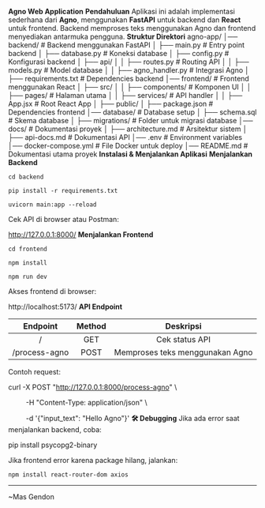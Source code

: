 **Agno Web Application**
**Pendahuluan**
Aplikasi ini adalah implementasi sederhana dari **Agno**, menggunakan **FastAPI** untuk backend dan **React** untuk frontend. Backend memproses teks menggunakan Agno dan frontend menyediakan antarmuka pengguna.
**Struktur Direktori**
agno-app/
│── backend/                   # Backend menggunakan FastAPI
│   ├── main.py                # Entry point backend
│   ├── database.py             # Koneksi database
│   ├── config.py               # Konfigurasi backend
│   ├── api/
│   │   ├── routes.py           # Routing API
│   │   ├── models.py           # Model database
│   │   ├── agno\_handler.py     # Integrasi Agno
│   ├── requirements.txt        # Dependencies backend
│── frontend/                   # Frontend menggunakan React
│   ├── src/
│   │   ├── components/        # Komponen UI
│   │   ├── pages/             # Halaman utama
│   │   ├── services/          # API handler
│   │   ├── App.jsx            # Root React App
│   ├── public/
│   ├── package.json           # Dependencies frontend
│── database/                  # Database setup
│   ├── schema.sql             # Skema database
│   ├── migrations/            # Folder untuk migrasi database
│── docs/                      # Dokumentasi proyek
│   ├── architecture.md        # Arsitektur sistem
│   ├── api-docs.md            # Dokumentasi API
│── .env                       # Environment variables
│── docker-compose.yml         # File Docker untuk deploy
│── README.md                  # Dokumentasi utama proyek
**Instalasi & Menjalankan Aplikasi**
**Menjalankan Backend**
```
cd backend

pip install -r requirements.txt

uvicorn main:app --reload
```
Cek API di browser atau Postman:

http://127.0.0.1:8000/
**Menjalankan Frontend**
```
cd frontend

npm install

npm run dev
```
Akses frontend di browser:

http://localhost:5173/
**API Endpoint**

|**Endpoint**|**Method**|**Deskripsi**|
| :-: | :-: | :-: |
|/|GET|Cek status API|
|/process-agno|POST|Memproses teks menggunakan Agno|

Contoh request:

curl -X POST "http://127.0.0.1:8000/process-agno" \

`     `-H "Content-Type: application/json" \

`     `-d '{"input\_text": "Hello Agno"}'
**🛠 Debugging**
Jika ada error saat menjalankan backend, coba:

pip install psycopg2-binary

Jika frontend error karena package hilang, jalankan:
```
npm install react-router-dom axios
```

-----
~Mas Gendon
